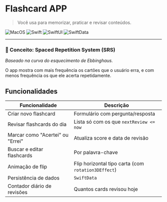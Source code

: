 # Flashcard APP

> Você usa para memorizar, praticar e revisar conteúdos.

![MacOS](https://img.shields.io/badge/IOS-FA2848?style=for-the-badge&logo=apple&logoColor=white)
![Swift](https://img.shields.io/badge/Swift-FA7343?style=for-the-badge&logo=swift&logoColor=white)
![SwiftUI](https://img.shields.io/badge/SwiftUI-0A84FF?style=for-the-badge&logo=swift&logoColor=white)
![SwiftData](https://img.shields.io/badge/SwiftData-FA2474?style=for-the-badge&logo=swift&logoColor=white)

----

### 🧠 Conceito: Spaced Repetition System (SRS)
_Baseado na curva do esquecimento de Ebbinghaus._

O app mostra com mais frequência os cartões que o usuário erra, e com menos frequência os que ele acerta repetidamente.


## Funcionalidades

| Funcionalidade                   | Descrição                                                           |
| ---------------------------------| --------------------------------------------------------------------|
| Criar novo flashcard              | Formulário com pergunta/resposta                                    |
| Revisar flashcards do dia         | Lista só com os que `nextReview <= now`                             |
| Marcar como "Acertei" ou "Errei" | Atualiza score e data de revisão                                    |
| Buscar e editar flashcards        | Por palavra-chave                                                   |
| Animação de flip                  | Flip horizontal tipo carta (com `rotation3DEffect`)                 |
| Persistência de dados            | `SwiftData`                                                         |
| Contador diário de revisões      | Quantos cards revisou hoje                                          |
